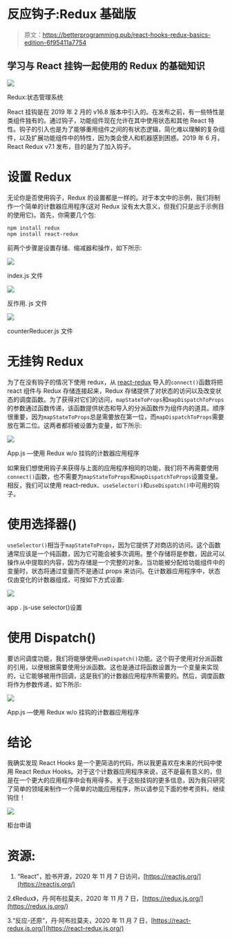 # 反应钩子:Redux 基础版

> 原文：<https://betterprogramming.pub/react-hooks-redux-basics-edition-6f95411a7754>

## 学习与 React 挂钩一起使用的 Redux 的基础知识

![](img/485599493574ef24c1f5ac18dfcc7dc2.png)

Redux:状态管理系统

React 挂钩是在 2019 年 2 月的 v16.8 版本中引入的。在发布之前，有一些特性是类组件独有的。通过钩子，功能组件现在允许在其中使用状态和其他 React 特性。钩子的引入也是为了能够重用组件之间的有状态逻辑，简化难以理解的复杂组件，以及扩展功能组件中的特性，因为类会使人和机器感到困惑。2019 年 6 月，React Redux v7.1 发布，目的是为了加入钩子。

# 设置 Redux

无论你是否使用钩子，Redux 的设置都是一样的。对于本文中的示例，我们将制作一个简单的计数器应用程序(这对 Redux 没有太大意义，但我们只是出于示例目的使用它)。首先，你需要几个包:

```
npm install redux
npm install react-redux
```

前两个步骤是设置存储、缩减器和操作，如下所示:

![](img/3f8aa6a9998ce444d8ae1e742be4c3ca.png)

index.js 文件

![](img/64c01b0557a5121878d774f16aad7134.png)

反作用. js 文件

![](img/80031f8df589ec1b69c02c7bbc81625d.png)

counterReducer.js 文件

# 无挂钩 Redux

为了在没有钩子的情况下使用 redux，从 [react-redux](https://github.com/reduxjs/react-redux) 导入的`connect()`函数将把 react 组件与 Redux 存储连接起来，Redux 存储提供了对状态的访问以及改变状态的调度函数。为了获得对它们的访问，`mapStateToProps`和`mapDispatchToProps`的参数通过函数传递，该函数提供状态和导入的分派函数作为组件内的道具。顺序很重要，因为`mapStateToProps`总是需要放在第一位，而`mapDispatchToProps`需要放在第二位。这两者都将被设置为变量，如下所示:

![](img/17171403a3ffa7eb046ae353ba41b52a.png)

App.js —使用 Redux w/o 挂钩的计数器应用程序

如果我们想使用钩子来获得与上面的应用程序相同的功能，我们将不再需要使用`connect()`函数，也不需要为`mapStateToProps`和`mapDispatchToProps`设置变量。相反，我们可以使用 react-redux、`useSelector()`和`useDispatch()`中可用的钩子。

# 使用选择器()

`useSelector()`相当于`mapStateToProps`，因为它提供了对商店的访问。这个函数通常应该是一个纯函数，因为它可能会被多次调用。整个存储将是参数，因此可以操作从中提取的内容，因为存储是一个完整的对象。当功能被分配给功能组件中的变量时，状态将通过变量而不是通过 props 来访问。在计数器应用程序中，状态仅由变化的计数器组成，可按如下方式设置:

![](img/ca26fe895d5f3a64b768041cb5a41d1b.png)

app . js-use selector()设置

# 使用 Dispatch()

要访问调度功能，我们将能够使用`useDispatch()`功能。这个钩子使用对分派函数的引用，以便根据需要使用分派函数。这也是通过将函数设置为一个变量来实现的，让它能够被用作回调，这是我们的计数器应用程序所需要的。然后，调度函数将作为参数传递，如下所示:

![](img/ac984f8aed16b7b14a5bdef0ca0a88c7.png)

App.js —使用 Redux w/o 挂钩的计数器应用程序

# 结论

我确实发现 React Hooks 是一个更简洁的代码，所以我更喜欢在未来的代码中使用 React Redux Hooks。对于这个计数器应用程序来说，这不是最有意义的，但是在一个更大的应用程序中会有用得多。关于这些挂钩的更多信息，因为我只研究了简单的领域来制作一个简单的功能应用程序，所以请参见下面的参考资料。继续钩住！

![](img/2d7e09ec712a2b0dd3cfcc771d926194.png)

柜台申请

# 资源:

1.  “React”，脸书开源，2020 年 11 月 7 日访问，[https://reactjs.org/](https://reactjs.org/)

2.《Redux》，丹·阿布拉莫夫，2020 年 11 月 7 日，[https://redux.js.org/](https://redux.js.org/)

3.“反应-还原”，丹·阿布拉莫夫，2020 年 11 月 7 日，[https://react-redux.js.org/](https://react-redux.js.org/)